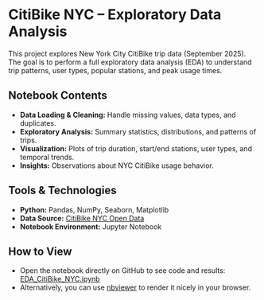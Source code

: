 # CitiBike NYC – Exploratory Data Analysis

This project explores New York City CitiBike trip data (September 2025).  
The goal is to perform a full exploratory data analysis (EDA) to understand trip patterns, user types, popular stations, and peak usage times.

## Notebook Contents

- **Data Loading & Cleaning:** Handle missing values, data types, and duplicates.
- **Exploratory Analysis:** Summary statistics, distributions, and patterns of trips.
- **Visualization:** Plots of trip duration, start/end stations, user types, and temporal trends.
- **Insights:** Observations about NYC CitiBike usage behavior.

## Tools & Technologies

- **Python:** Pandas, NumPy, Seaborn, Matplotlib  
- **Data Source:** [CitiBike NYC Open Data](https://citibikenyc.com/system-data)  
- **Notebook Environment:** Jupyter Notebook

## How to View

- Open the notebook directly on GitHub to see code and results: [EDA_CitiBike_NYC.ipynb](EDA_CitiBike_NYC.ipynb)  
- Alternatively, you can use [nbviewer](https://nbviewer.org/) to render it nicely in your browser.
